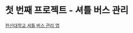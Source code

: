 # 첫 번째 프로젝트 - 셔틀 버스 관리
[한신대학교 셔틀 버스 관리 앱](https://github.com/your-org/project-a/blob/main/README.md)
